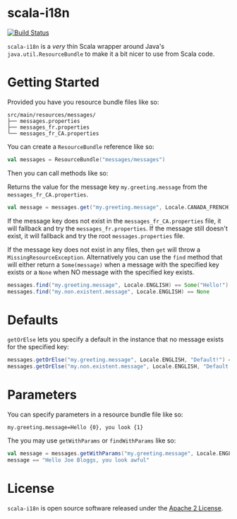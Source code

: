 # scala-i18n

[![Build Status](https://secure.travis-ci.org/NET-A-PORTER/scala-i18n.png?branch=master)](https://travis-ci.org/Net-A-Porter/scala-i18n)
<!--
[![Coverage Status](https://coveralls.io/repos/Net-A-Porter/scala-i18n/badge.png?branch=master)](https://coveralls.io/r/Net-A-Porter/scala-i18n)
-->

`scala-i18n` is a *very* thin Scala wrapper around Java's `java.util.ResourceBundle` to make it a bit nicer to use from Scala code.

# Getting Started

Provided you have you resource bundle files like so:

```
src/main/resources/messages/
├── messages.properties
├── messages_fr.properties
└── messages_fr_CA.properties
```

You can create a `ResourceBundle` reference like so:

```scala
val messages = ResourceBundle("messages/messages")
```

Then you can call methods like so:


Returns the value for the message key `my.greeting.message` from the `messages_fr_CA.properties`.

```scala
val message = messages.get("my.greeting.message", Locale.CANADA_FRENCH)
```

If the message key does not exist in the `messages_fr_CA.properties` file, it will fallback and try the
`messages_fr.properties`. If the message still doesn't exist, it will fallback and try the root `messages.properties`
file.

If the message key does not exist in any files, then `get` will throw a `MissingResourceException`. Alternatively you
can use the `find` method that will either return a `Some(message)` when a message with the specified key exists
or a `None` when NO message with the specified key exists.

```scala
messages.find("my.greeting.message", Locale.ENGLISH) == Some("Hello!")
messages.find("my.non.existent.message", Locale.ENGLISH) == None
```

# Defaults

`getOrElse` lets you specify a default in the instance that no message exists for the specified key:

```scala
messages.getOrElse("my.greeting.message", Locale.ENGLISH, "Default!") == "Hello!"
messages.getOrElse("my.non.existent.message", Locale.ENGLISH, "Default!") == "Default!"
```

# Parameters

You can specify parameters in a resource bundle file like so:

```
my.greeting.message=Hello {0}, you look {1}
```

The you may use `getWithParams` or `findWithParams` like so:

```scala
val message = messages.getWithParams("my.greeting.message", Locale.ENGLISH, "Joe Bloggs", "awful")
message == "Hello Joe Bloggs, you look awful"
```

# License

`scala-i18n` is open source software released under the [Apache 2 License](http://www.apache.org/licenses/LICENSE-2.0).
